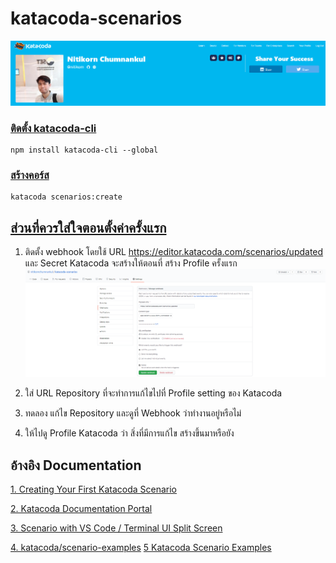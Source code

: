 # katacoda-scenarios
![](https://github.com/nitikornchumnankul/katacoda-scenarios/blob/master/assets/pictures/setup/profile.png)
### [ติดตั้ง katacoda-cli](https://www.npmjs.com/package/katacoda-cli/v/0.0.4)
```
npm install katacoda-cli --global
```

###  [สร้างคอร์ส](https://katacoda.com/scenario-examples/scenarios/create-scenario-101)
```
katacoda scenarios:create
```


## [ส่วนที่ควรใส่ใจตอนตั้งค่าครั้งแรก](https://www.katacoda.community/author-profile.html#configuring-git-webhook-manually)
 1. ติดตั้ง webhook โดยใช้ URL https://editor.katacoda.com/scenarios/updated และ Secret Katacoda จะสร้างให้ตอนที่ สร้าง Profile ครั้งแรก
![enter image description here](https://github.com/nitikornchumnankul/katacoda-scenarios/blob/master/assets/pictures/setup/webhooks.png)

 2. ใส่ URL Repository ที่จะทำการแก้ไขไปที่ Profile setting ของ Katacoda
 3. ทดลอง แก้ไข Repository และดูที่ Webhook ว่าทำงานอยู่หรือไม่
 4. ให้ไปดู Profile Katacoda ว่า สิ่งที่มีการแก้ไข สร้างขึ้นมาหรือยัง


## อ้างอิง Documentation
[1. Creating Your First Katacoda Scenario](https://katacoda.com/scenario-examples/scenarios/create-scenario-101)

[2. Katacoda Documentation Portal](https://www.katacoda.community/welcome.html)

[3. Scenario with VS Code / Terminal UI Split Screen](https://katacoda.com/scenario-examples/courses/uilayouts/uilayout-vscode-terminal)

[4. katacoda/scenario-examples](https://github.com/katacoda/scenario-examples)
[5 Katacoda Scenario Examples](https://katacoda.com/scenario-examples)
